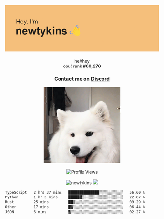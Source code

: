 <div align="center">
    <p>
        <h2>
            <img src="banner.png" alt="✨ Hey, I'm newt!">
        </h2>
        <p>
			he/they <br>
			osu! rank <strong>#<!--osu-global-rank-->60,278<!--osu-global-rank--></strong>
		</p>
		<h3>Contact me on <a href="https://discord.gg/brEhN5Y7YK">Discord</a></h3>
    </p>
    <img src="dog.gif" height="250"><br><br>
    <img src="https://komarev.com/ghpvc/?username=newtykins&style=flat-square&color=000000" alt="Profile Views">
    <br><br>
</div>

<div align="center">
	<img src="https://github-readme-stats.vercel.app/api?username=newtykins&show_icons=true&locale=en&theme=dark&hide_border=true&count_private=true&custom_title=My%20Stats&line_height=25" alt="newtykins" width="420">
    <img src="https://github-readme-streak-stats.herokuapp.com?user=newtykins&hide_border=true&date_format=M%20j%5B%2C%20Y%5D&theme=dark" width="420">
</div>

<!--START_SECTION:waka-->

```text
TypeScript   2 hrs 37 mins   ██████████████░░░░░░░░░░░   56.60 %
Python       1 hr 3 mins     █████▓░░░░░░░░░░░░░░░░░░░   22.87 %
Rust         25 mins         ██▒░░░░░░░░░░░░░░░░░░░░░░   09.29 %
Other        17 mins         █▓░░░░░░░░░░░░░░░░░░░░░░░   06.44 %
JSON         6 mins          ▓░░░░░░░░░░░░░░░░░░░░░░░░   02.27 %
```

<!--END_SECTION:waka-->
